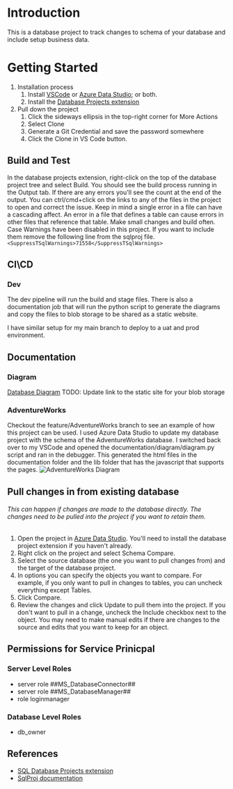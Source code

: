 # Introduction

This is a database project to track changes to schema of your database and include setup business data.

# Getting Started

1. Installation process
   1. Install [VSCode](https://code.visualstudio.com) or [Azure Data Studio](https://azure.microsoft.com/en-us/products/data-studio); or both.
   2. Install the [Database Projects extension](https://marketplace.visualstudio.com/items?itemName=ms-mssql.sql-database-projects-vscode)
2. Pull down the project
   1. Click the sideways ellipsis in the top-right corner for More Actions
   2. Select Clone
   3. Generate a Git Credential and save the password somewhere
   4. Click the Clone in VS Code button.

## Build and Test

In the database projects extension, right-click on the top of the database project tree and select Build.
You should see the build process running in the Output tab. If there are any errors you'll see the count at the end of the output. You can ctrl/cmd+click on the links to any of the files in the project to open and correct the issue.
Keep in mind a single error in a file can have a cascading affect. An error in a file that defines a table can cause errors in other files that reference that table. Make small changes and build often.
Case Warnings have been disabled in this project. If you want to include them remove the following line from the sqlproj file.
`<SuppressTSqlWarnings>71558</SuppressTSqlWarnings>`

## CI\CD

### Dev

The dev pipeline will run the build and stage files. There is also a documentation job that will run the python script to generate the diagrams and copy the files to blob storage to be shared as a static website.

I have similar setup for my main branch to deploy to a uat and prod environment.

## Documentation

### Diagram

[Database Diagram](http://localhost:8080/) TODO: Update link to the static site for your blob storage

### AdventureWorks

Checkout the feature/AdventureWorks branch to see an example of how this project can be used. I used Azure Data Studio to update my database project with the schema of the AdventureWorks database. I switched back over to my VSCode and opened the documentation/diagram/diagram.py script and ran in the debugger. This generated the html files in the documentation folder and the lib folder that has the javascript that supports the pages.
![AdventureWorks Diagram](./documentation/Images/Screenshot%202024-02-26%20at%209.25.58 PM.png)

## Pull changes in from existing database

###### This can happen if changes are made to the database directly. The changes need to be pulled into the project if you want to retain them.

1. Open the project in [Azure Data Studio](https://azure.microsoft.com/en-us/products/data-studio/). You'll need to install the database project extension if you haven't already.
2. Right click on the project and select Schema Compare.
3. Select the source database (the one you want to pull changes from) and the target of the database project.
4. In options you can specify the objects you want to compare. For example, if you only want to pull in changes to tables, you can uncheck everything except Tables.
5. Click Compare.
6. Review the changes and click Update to pull them into the project. If you don't want to pull in a change, uncheck the Include checkbox next to the object. You may need to make manual edits if there are changes to the source and edits that you want to keep for an object.

## Permissions for Service Prinicpal

### Server Level Roles

- server role ##MS_DatabaseConnector##
- server role ##MS_DatabaseManager##
- role loginmanager

### Database Level Roles

- db_owner

## References

- [SQL Database Projects extension](https://learn.microsoft.com/en-us/sql/azure-data-studio/extensions/sql-database-project-extension?view=sql-server-ver16)
- [SqlProj documentation](https://www.nuget.org/packages/MSBuild.Sdk.SqlProj)
